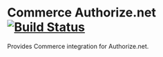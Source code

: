 Commerce Authorize.net [![Build Status](https://travis-ci.org/drupalcommerce/commerce_authnet.svg?branch=8.x-1.x)](https://travis-ci.org/drupalcommerce/commerce_authnet)
======================

Provides Commerce integration for Authorize.net.
